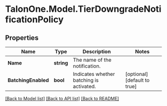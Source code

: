 # TalonOne.Model.TierDowngradeNotificationPolicy
## Properties

Name | Type | Description | Notes
------------ | ------------- | ------------- | -------------
**Name** | **string** | The name of the notification. | 
**BatchingEnabled** | **bool** | Indicates whether batching is activated. | [optional] [default to true]

[[Back to Model list]](../README.md#documentation-for-models) [[Back to API list]](../README.md#documentation-for-api-endpoints) [[Back to README]](../README.md)

